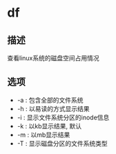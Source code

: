 # df

## 描述

查看linux系统的磁盘空间占用情况

## 选项

- -a : 包含全部的文件系统
- -h : 以易读的方式显示结果
- -i : 显示文件系统分区的inode信息
- -k : 以kb显示结果, 默认
- -m : 以mb显示结果
- -T : 显示磁盘分区的文件系统类型